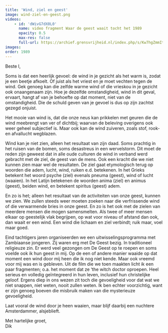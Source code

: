 ```yaml
---
title: 'Wind, ziel en geest'
image: wind-ziel-en-geest.png
videos:
    - id: 'dWivG7dX0L0'
      name: video fragment Waar de geest waait tocht het 1989
      opacity: 0.5
      max-res: false
      full-url: https://archief.grensvrijheid.nl/index.php/s/Kw7hgZmmIt4Oddl
images:
order: 1989
---
```


Beste I,

Soms is dat een heerlijk gevoel: de wind in je gezicht als het warm is, zodat je een beetje afkoelt. Of juist als het vriest en je moet vechten tegen de wind. Gek genoeg kan die zelfde warme wind of die vrieskou in je gezicht ook onaangenaam zijn. Hoe je dezelfde omstandigheid, wind in dit geval, ervaart, hangt af van je behoefte op dat moment, niet van de omstandigheid. Die de schuld geven van je gevoel is dus op zijn zachtst gezegd onjuist.

Het mooie van wind is, dat die onze neus kan prikkelen met geuren die de wind meebrengt van ver of dichtbij; waarvan de beleving overigens ook weer geheel subjectief is. Maar ook kan de wind zuiveren, zoals stof, rook- en afvallucht wegblazen.

Wind kan je niet zien, alleen het resultaat van zijn daad. Soms prachtig in het ruisen van de bomen, soms desastreus in een wervelstorm. Dit moet de reden zijn geweest dat in alle oude culturen de wind in verband werd gebracht met de ziel, de geest van de mens. Ook een kracht die we niet kunnen zien maar wel de resultaten. De ziel gaat etymologisch terug op woorden die adem, lucht, wind, ruiken e.d. betekenen. In het Grieks betekent het woord psyche (ziel) evenals pneuma (geest), wind of lucht (waaien). In het Latijn betekenen de woorden anima (ziel) en animus (geest), beiden wind, en betekent spiritus (geest) adem. 

En zo is het; alleen het resultaat van de activiteiten van onze geest, kunnen we zien. We zullen steeds weer moeten zoeken naar die verfrissende wind of die verwarmende bries in onze geest. En zo is het ook met de zielen van meerdere mensen die mogen samensmelten. Als twee of meer mensen elkaar op geestelijk vlak begrijpen, op wat voor niveau of afstand dan ook, dan waait er een wind. Een wind die lichaam en ziel verbindt; ruik maar, voel maar goed.

Eind tachtigers jaren organiseerden we een uitwisselingsprogramma met Zambiaanse jongeren. Zij waren erg met De Geest bezig. In traditioneel religieuze zin. Er werd veel gezongen om De Geest op te roepen en soms voelde ook ik hun geest in mij. Op de een of andere manier waaide op dat moment een wind door mij heen die ik nog niet kende. Maar ook vreemd voor mij was en is gebleven. Uit de film die we toen maakten licht ik een paar fragmenten; o.a. het moment dat ze ‘the witch doctor oproepen. Heel serieus en volledig geïntegreerd in hun leven, inclusief hun christelijke geloof. Ergens diep in ons wezen zit toch die gevoeligheid voor dat wat we niet snappen, niet weten, nooit zullen weten. Ik ben echter voorzichtig, want er zijn genoeg boeven die misbruik maken van die mysterieuze gevoeligheid. 

Laat vooral de wind door je heen waaien, maar blijf daarbij een nuchtere Amsterdammer, alsjeblieft.

Met hartelijke groet,<br />
Dik
